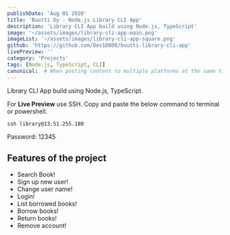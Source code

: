 ```yaml
---
publishDate: 'Aug 01 2020'
title: 'Buutti Oy - Node.js Library CLI App'
description: 'Library CLI App build using Node.js, TypeScript'
image: '~/assets/images/library-cli-app-main.png'
imageList: '~/assets/images/library-cli-app-square.png'
github: 'https://github.com/Dev10000/buutti-library-cli-app'
livePreview: ''
category: 'Projects'
tags: [Node.js, TypeScript, CLI]
canonical:  # When posting content to multiple platforms at the same time (such as this website and Medium) and want to specify the ultimate authority. Remove it to automatically generate canonical
---
```


Library CLI App build using Node.js, TypeScript.

For **Live Preview** use SSH. Copy and paste the below command to terminal or powershell.  
```
ssh library@13.51.255.180
``` 
  Password: 12345

## Features of the project

- Search Book!
- Sign up new user!
- Change user name!
- Login!
- List borrowed books!
- Borrow books!
- Return books!
- Remove account!